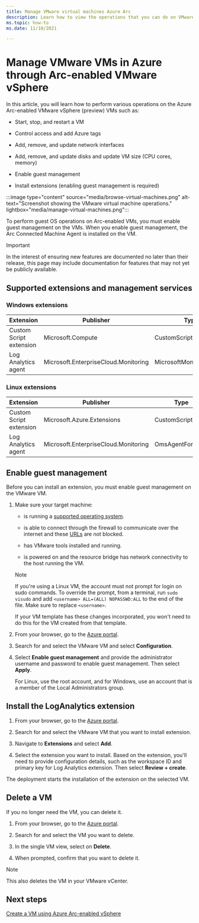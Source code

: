 ```yaml
---
title: Manage VMware virtual machines Azure Arc
description: Learn how to view the operations that you can do on VMware virtual machines and install the Log Analytics agent.
ms.topic: how-to 
ms.date: 11/10/2021

---
```


# Manage VMware VMs in Azure through Arc-enabled VMware vSphere

In this article, you will learn how to perform various operations on the Azure Arc-enabled VMware vSphere (preview) VMs such as:

- Start, stop, and restart a VM

- Control access and add Azure tags

- Add, remove, and update network interfaces

- Add, remove, and update disks and update VM size (CPU cores, memory)

- Enable guest management

- Install extensions (enabling guest management is required)

:::image type="content" source="media/browse-virtual-machines.png" alt-text="Screenshot showing the VMware virtual machine operations." lightbox="media/manage-virtual-machines.png":::

To perform guest OS operations on Arc-enabled VMs, you must enable guest management on the VMs. When you enable guest management, the Arc Connected Machine Agent is installed on the VM.

> [!IMPORTANT]
> In the interest of ensuring new features are documented no later than their release, this page may include documentation for features that may not yet be publicly available.

## Supported extensions and management services

### Windows extensions

|Extension |Publisher |Type |
|----------|----------|-----|
|Custom Script extension |Microsoft.Compute | CustomScriptExtension |
|Log Analytics agent |Microsoft.EnterpriseCloud.Monitoring |MicrosoftMonitoringAgent |

### Linux extensions

|Extension |Publisher |Type |
|----------|----------|-----|
|Custom Script extension |Microsoft.Azure.Extensions |CustomScript |
|Log Analytics agent |Microsoft.EnterpriseCloud.Monitoring |OmsAgentForLinux |

## Enable guest management

Before you can install an extension, you must enable guest management on the VMware VM.  

1. Make sure your target machine:

   - is running a [supported operating system](../servers/prerequisites.md#supported-operating-systems).

   - is able to connect through the firewall to communicate over the internet and these [URLs](../servers/network-requirements.md#urls) are not blocked.

   - has VMware tools installed and running.

   - is powered on and the resource bridge has network connectivity to the host running the VM.

   >[!NOTE]
   >If you're using a Linux VM, the account must not prompt for login on sudo commands. To override the prompt, from a terminal, run `sudo visudo` and add `<username> ALL=(ALL) NOPASSWD:ALL` to the end of the file.  Make sure to replace `<username>`.
   >
   >If your VM template has these changes incorporated, you won't need to do this for the VM created from that template.

1. From your browser, go to the [Azure portal](https://portal.azure.com).

2. Search for and select the VMware VM and select **Configuration**.

3. Select **Enable guest management** and provide the administrator username and password to enable guest management.  Then select **Apply**.

   For Linux, use the root account, and for Windows, use an account that is a member of the Local Administrators group.

## Install the LogAnalytics extension

1. From your browser, go to the [Azure portal](https://portal.azure.com).

1. Search for and select the VMware VM that you want to install extension.

1. Navigate to **Extensions** and select **Add**.

1. Select the extension you want to install. Based on the extension, you'll need to provide configuration details, such as the workspace ID and primary key for Log Analytics extension. Then select **Review + create**.

The deployment starts the installation of the extension on the selected VM.

## Delete a VM

If you no longer need the VM, you can delete it.

1. From your browser, go to the [Azure portal](https://portal.azure.com).

2. Search for and select the VM you want to delete.

3. In the single VM view, select on **Delete**.

4. When prompted, confirm that you want to delete it.

>[!NOTE]
>This also deletes the VM in your VMware vCenter.

## Next steps

[Create a VM using Azure Arc-enabled vSphere](quick-start-create-a-vm.md)
